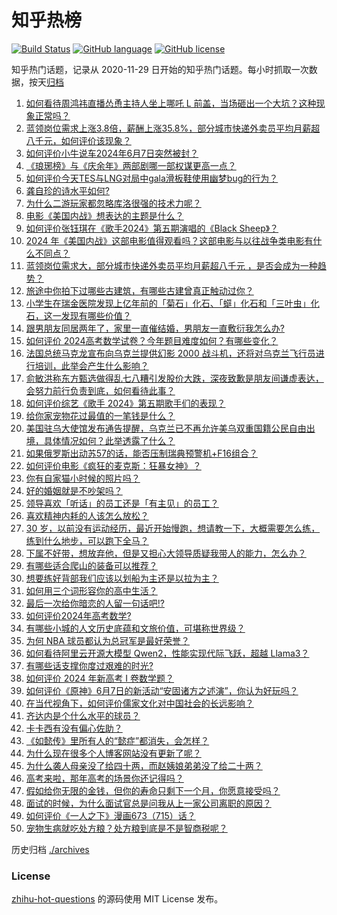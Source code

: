 # 知乎热榜
[![Build Status](https://github.com/ToWeLong/zhihu-hot-questions/workflows/CI/badge.svg)](https://github.com/ToWeLong/zhihu-hot-questions/actions)
[![GitHub language](https://img.shields.io/badge/language-golang-orange.svg)](https://golang.org/)
[![GitHub license](https://img.shields.io/github/license/ToWeLong/zhihu-hot-questions)](https://github.com/ToWeLong/zhihu-hot-questions/blob/main/LICENSE)

知乎热门话题，记录从 2020-11-29 日开始的知乎热门话题。每小时抓取一次数据，按天[归档](./archives)

<!-- BEGIN -->

1. [如何看待周鸿祎直播怂恿主持人坐上哪吒 L 前盖，当场砸出一个大坑？这种现象正常吗？](https://www.zhihu.com/question/658261010)
1. [蓝领岗位需求上涨3.8倍，薪酬上涨35.8%，部分城市快递外卖员平均月薪超八千元，如何评价该现象？](https://www.zhihu.com/question/658300009)
1. [如何评价小牛说车2024年6月7日突然被封？](https://www.zhihu.com/question/658318290)
1. [《琅琊榜》与《庆余年》两部剧哪一部权谋更高一点？](https://www.zhihu.com/question/500352066)
1. [如何评价今天TES与LNG对局中gala滑板鞋使用幽梦bug的行为？](https://www.zhihu.com/question/658347371)
1. [龚自珍的诗水平如何?](https://www.zhihu.com/question/657473953)
1. [为什么二游玩家都忽略库洛很强的技术力呢？](https://www.zhihu.com/question/658085022)
1. [电影《美国内战》想表达的主题是什么？](https://www.zhihu.com/question/657836105)
1. [如何评价张钰琪在《歌手2024》第五期演唱的《Black Sheep》？](https://www.zhihu.com/question/658349513)
1. [2024 年《美国内战》这部电影值得观看吗？这部电影与以往战争类电影有什么不同点？](https://www.zhihu.com/question/658014373)
1. [蓝领岗位需求大，部分城市快递外卖员平均月薪超八千元 ，是否会成为一种趋势？](https://www.zhihu.com/question/658298820)
1. [旅途中你拍下过哪些古建筑，有哪些古建曾真正触动过你？](https://www.zhihu.com/question/658211918)
1. [小学生在瑞金医院发现上亿年前的「菊石」化石、「䗴」化石和「三叶虫」化石，这一发现有哪些价值？](https://www.zhihu.com/question/658200447)
1. [跟男朋友同居两年了，家里一直催结婚，男朋友一直敷衍我怎么办?](https://www.zhihu.com/question/658210229)
1. [如何评价 2024高考数学试卷？今年题目难度如何？有哪些变化？](https://www.zhihu.com/question/658322713)
1. [法国总统马克龙宣布向乌克兰提供幻影 2000 战斗机，还将对乌克兰飞行员进行培训，此举会产生什么影响？](https://www.zhihu.com/question/658301508)
1. [俞敏洪称东方甄选做得乱七八糟引发股价大跌，深夜致歉是朋友间谦虚表达，会努力前行负责到底，如何看待此事？](https://www.zhihu.com/question/658297223)
1. [如何评价综艺《歌手 2024》第五期歌手们的表现？](https://www.zhihu.com/question/658129032)
1. [给你家宠物花过最值的一笔钱是什么？](https://www.zhihu.com/question/658146043)
1. [美国驻乌大使馆发布通告提醒，乌克兰已不再允许美乌双重国籍公民自由出境，具体情况如何？此举透露了什么？](https://www.zhihu.com/question/658134923)
1. [如果俄罗斯出动苏57的话，能否压制瑞典预警机+F16组合？](https://www.zhihu.com/question/658145873)
1. [如何评价电影《疯狂的麦克斯：狂暴女神》？](https://www.zhihu.com/question/656427381)
1. [你有自家猫小时候的照片吗？](https://www.zhihu.com/question/652622050)
1. [好的婚姻就是不吵架吗？](https://www.zhihu.com/question/657912016)
1. [领导喜欢「听话」的员工还是「有主见」的员工？](https://www.zhihu.com/question/658012468)
1. [喜欢精神内耗的人该怎么放松？](https://www.zhihu.com/question/658113979)
1. [30 岁，以前没有运动经历，最近开始慢跑，想请教一下，大概需要怎么练，练到什么地步，可以跑下全马？](https://www.zhihu.com/question/657743069)
1. [下属不好带，想放弃他，但是又担心大领导质疑我带人的能力，怎么办？](https://www.zhihu.com/question/656142359)
1. [有哪些适合爬山的装备可以推荐？](https://www.zhihu.com/question/655391390)
1. [想要练好背部我们应该以划船为主还是以拉为主？](https://www.zhihu.com/question/657167228)
1. [如何用三个词形容你的高中生活？](https://www.zhihu.com/question/658013721)
1. [最后一次给你暗恋的人留一句话吧!?](https://www.zhihu.com/question/655177155)
1. [如何评价2024年高考数学?](https://www.zhihu.com/question/658321948)
1. [有哪些小城的人文历史底蕴和文旅价值，可堪称世界级？](https://www.zhihu.com/question/658212105)
1. [为何 NBA 球员都认为总冠军是最好荣誉？](https://www.zhihu.com/question/459816879)
1. [如何看待阿里云开源大模型 Qwen2，性能实现代际飞跃，超越 Llama3？](https://www.zhihu.com/question/658307301)
1. [有哪些话支撑你度过艰难的时光?](https://www.zhihu.com/question/657214914)
1. [如何评价 2024 年新高考 I 卷数学题？](https://www.zhihu.com/question/658254862)
1. [如何评价《原神》6月7日的新活动“安固诸方之述演”，你认为好玩吗？](https://www.zhihu.com/question/658306715)
1. [在当代视角下，如何评价儒家文化对中国社会的长远影响？](https://www.zhihu.com/question/657653009)
1. [齐达内是个什么水平的球员？](https://www.zhihu.com/question/477732106)
1. [卡卡西有没有偏心佐助？](https://www.zhihu.com/question/314577546)
1. [《如懿传》里所有人的“懿症”都消失，会怎样？](https://www.zhihu.com/question/657969076)
1. [为什么现在很多个人博客网站没有更新了呢？](https://www.zhihu.com/question/656111884)
1. [为什么袭人母亲没了给四十两，而赵姨娘弟弟没了给二十两？](https://www.zhihu.com/question/37417323)
1. [高考来啦，那年高考的场景你还记得吗？](https://www.zhihu.com/question/657965662)
1. [假如给你无限的金钱，但你的寿命只剩下一个月，你愿意接受吗？](https://www.zhihu.com/question/658128931)
1. [面试的时候，为什么面试官总是问我从上一家公司离职的原因？](https://www.zhihu.com/question/657945120)
1. [如何评价《一人之下》漫画673（715）话？](https://www.zhihu.com/question/658269648)
1. [宠物生病就吃处方粮？处方粮到底是不是智商税呢？](https://www.zhihu.com/question/655479024)

<!-- END -->

历史归档 [./archives](./archives)


### License
[zhihu-hot-questions](https://github.com/towelong/zhihu-hot-questions) 的源码使用 MIT License 发布。